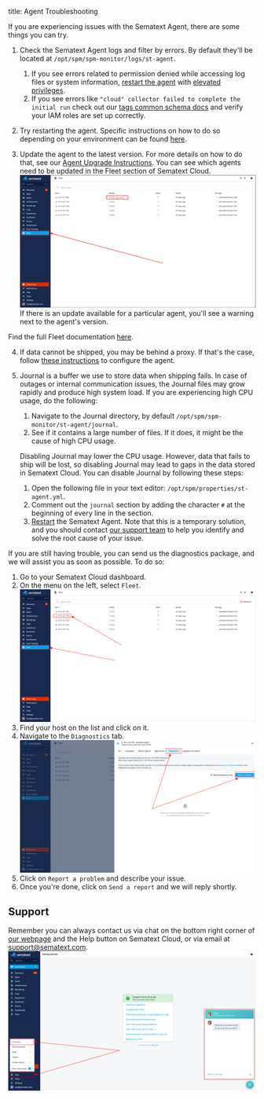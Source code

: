 title: Agent Troubleshooting

If you are experiencing issues with the Sematext Agent, there are some things you can try.

1. Check the Sematext Agent logs and filter by errors. By default they'll be located at `/opt/spm/spm-monitor/logs/st-agent`. 
   1. If you see errors related to permission denied while accessing log files or system information, [restart the agent](https://sematext.com/docs/agents/sematext-agent/starting-stopping) with [elevated privileges](https://sematext.coms/docs/agents/sematext-agent/permission-requirements/). 
   2. If you see errors like `"cloud" collector failed to complete the initial run` check out our [tags common schema docs](https://sematext.com/docs/tags/common-schema/#cloud-tags) and verify your IAM roles are set up correctly.

2. Try restarting the agent. Specific instructions on how to do so depending on your environment can be found [here](https://sematext.com/docs/agents/sematext-agent/starting-stopping).

3. Update the agent to the latest version. For more details on how to do that, see our [Agent Upgrade Instructions](https://sematext.com/docs/monitoring/spm-faq/#agent-updating). You can see which agents need to be updated in the Fleet section of Sematext Cloud.
![Fleet](../../images/fleet/fleet-menu.png)
If there is an update available for a particular agent, you'll see a warning next to the agent's version.

Find the full Fleet documentation [here](https://sematext.com/docs/fleet/).

4. If data cannot be shipped, you may be behind a proxy. If that's the case, follow [these instructions](https://sematext.com/docs/monitoring/spm-faq/#can-i-install-sematext-agent-on-servers-that-are-behind-a-proxy) to configure the agent.

5. Journal is a buffer we use to store data when shipping fails. In case of outages or internal communication issues, the Journal files may grow rapidly and produce high system load. If you are experiencing high CPU usage, do the following:
   1. Navigate to the Journal directory, by default `/opt/spm/spm-monitor/st-agent/journal`.
   2. See if it contains a large number of files. If it does, it might be the cause of high CPU usage.
   
   Disabling Journal may lower the CPU usage. However, data that fails to ship will be lost, so disabling Journal may lead to gaps in the data stored in Sematext Cloud. You can disable Journal by following these steps:
   
   1. Open the following file in your text editor: `/opt/spm/properties/st-agent.yml`. 
   2. Comment out the `journal` section by adding the character `#` at the beginning of every line in the section.
   3. [Restart](https://sematext.com/docs/agents/sematext-agent/starting-stopping) the Sematext Agent.
   Note that this is a temporary solution, and you should contact [our support team](https://sematext.com/docs/agents/agent-troubleshooting/#support) to help you identify and solve the root cause of your issue.
   
If you are still having trouble, you can send us the diagnostics package, and we will assist you as soon as possible. To do so:

   1. Go to your Sematext Cloud dashboard.
   2. On the menu on the left, select `Fleet`.
   ![Fleet screen](../../images/fleet/fleet.png)
   3. Find your host on the list and click on it.
   4. Navigate to the `Diagnostics` tab.
   ![Fleet screen](../../images/fleet/agent-diagnostics.png)
   5. Click on `Report a problem` and describe your issue.
   6. Once you're done, click on `Send a report` and we will reply shortly.

## Support
Remember you can always contact us via chat on the bottom right corner of [our webpage](https://sematext.com/) and the Help button on Sematext Cloud, or via email at [support@sematext.com](mailto:support@sematext.com).
![Sematext Cloud Help](../../images/agents/sc-help.png)
